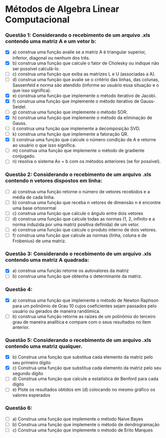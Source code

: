 # Métodos de Algebra Linear Computacional

### Questão 1: Considerando o recebimento de um arquivo .xls contendo uma matriz A e um vetor b:
- [x] a) construa uma função avalie se a matriz A é triangular superior, inferior, diagonal ou nenhum dos três.
- [x] b) construa uma função que calcule o fator de Cholesky ou indique não ser possível calculá-lo.
- [ ] c) construa uma função que exiba as matrizes L e U (associadas a A).
- [ ] d) construa uma função que avalie se o critério das linhas, das colunas, Sassenfeld e norma são atendido (informe ao usuário essa situação e o que isso significa).
- [x] e) construa uma função que implemente o método iterativo de Jacobi.  
- [x] f) construa uma função que implemente o método iterativo de Gauss-Seidel.  
- [ ] g) construa uma função que implemente o método SOR.  
- [x] h) construa uma função que implemente o método da eliminação de Gauss.  
- [ ] i) construa uma função que implemente a decomposição SVD.  
- [ ] k) construa uma função que implemente a fatoração QR.  
- [x] l) construa uma função que calcule o número condição de A e retorne ao usuário o que isso significa.  
- [ ] m) construa uma função que implemente o método de gradiente conjugado.  
- [ ] n) resolva o sistema Ax = b com os métodos anteriores (se for possível).  

### Questão 2: Considerando o recebimento de um arquivo .xls contendo n vetores dispostos em linha:
-[ ] a) construa uma função retorne o número de vetores recebidos e a média de cada linha.
-[ ] b) construa uma função que receba n vetores de dimensão n é encontre uma base ortonormal
-[ ] c) construa uma função que calcule o ângulo entre dois vetores
-[ ] d) construa uma função que calcule todas as normas (1, 2, infinito e a norma induzida por uma matriz positiva definida) de um vetor.
-[ ] e) construa uma função que calcule o produto interno de dois vetores.
-[ ] f) construa uma função que calcule as normas (linha, coluna e de Frobenius) de uma matriz.

### Questão 3: Considerando o recebimento de um arquivo .xls contendo uma matriz A quadrada:
-[x] a) construa uma função retorne os autovalores da matriz
-[ ] b) construa uma função que obtenha o determinante da matriz.

### Questão 4: 
-[x] a) construa uma função que implemente o método de Newton Raphson para um polinômio de Grau 10 cujos coeficientes sejam passados pelo usuário ou gerados de maneira randômica.
-[ ] b) construa uma função retorne as raízes de um polinômio do terceiro grau de maneira analítica
e compare com o seus resultados no item anterior.

### Questão 5: Considerando o recebimento de um arquivo .xls contendo uma matriz qualquer.
-[x] b) Construa uma função que substitua cada elemento da matriz pelo seu primeiro dígito
-[x] c) Construa uma função que substitua cada elemento da matriz pelo seu segundo dígito
-[ ] d) Construa uma função que calcule a estatística de Benford para cada dígito
-[ ] e) Plote os resultados obtidos em (d) colocando no mesmo gráfico os valores esperados
 
### Questão 6:
-[ ] a) Construa uma função que implemente o método Naive Bayes
-[ ] b) Construa uma função que implemente o método de dendrogramação
-[ ] c) Construa uma função que implemente o método de Erito Marques
